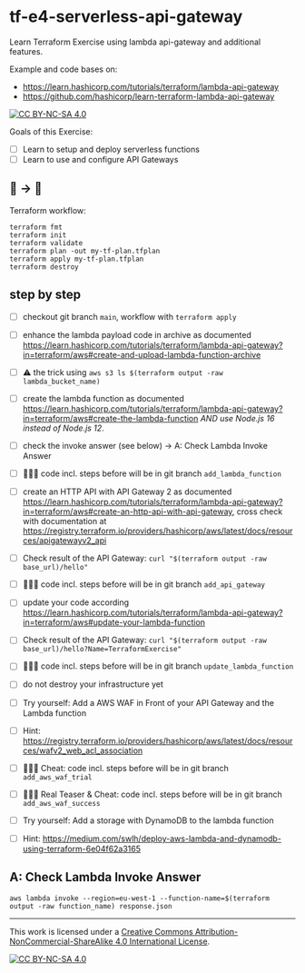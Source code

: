 # tf-e4-serverless-api-gateway
Learn Terraform Exercise using lambda api-gateway and additional features.

Example and code bases on:
* https://learn.hashicorp.com/tutorials/terraform/lambda-api-gateway
* https://github.com/hashicorp/learn-terraform-lambda-api-gateway

[![CC BY-NC-SA 4.0][cc-by-nc-sa-shield]][cc-by-nc-sa]

Goals of this Exercise:

- [ ] Learn to setup and deploy serverless functions
- [ ] Learn to use and configure API Gateways

## 🚧 -> 🚀

Terraform workflow:

```
terraform fmt
terraform init
terraform validate
terraform plan -out my-tf-plan.tfplan
terraform apply my-tf-plan.tfplan
terraform destroy
```

## step by step

- [ ] checkout git branch `main`, workflow with `terraform apply`

- [ ] enhance the lambda payload code in archive as documented https://learn.hashicorp.com/tutorials/terraform/lambda-api-gateway?in=terraform/aws#create-and-upload-lambda-function-archive
- [ ] ⚠️ the trick using `aws s3 ls $(terraform output -raw lambda_bucket_name)`

- [ ] create the lambda function as documented https://learn.hashicorp.com/tutorials/terraform/lambda-api-gateway?in=terraform/aws#create-the-lambda-function *AND use Node.js 16 instead of Node.js 12*.
- [ ] check the invoke answer (see below) -> A: Check Lambda Invoke Answer
- [ ] 👨🏻‍💻 code incl. steps before will be in git branch `add_lambda_function`

- [ ] create an HTTP API with API Gateway 2 as documented https://learn.hashicorp.com/tutorials/terraform/lambda-api-gateway?in=terraform/aws#create-an-http-api-with-api-gateway, cross check with documentation at https://registry.terraform.io/providers/hashicorp/aws/latest/docs/resources/apigatewayv2_api
- [ ] Check result of the API Gateway: `curl "$(terraform output -raw base_url)/hello"`
- [ ] 👨🏻‍💻 code incl. steps before will be in git branch `add_api_gateway`

- [ ] update your code according https://learn.hashicorp.com/tutorials/terraform/lambda-api-gateway?in=terraform/aws#update-your-lambda-function
- [ ] Check result of the API Gateway: `curl "$(terraform output -raw base_url)/hello?Name=TerraformExercise"`
- [ ] 👨🏻‍💻 code incl. steps before will be in git branch `update_lambda_function`

- [ ] do not destroy your infrastructure yet

- [ ] Try yourself: Add a AWS WAF in Front of your API Gateway and the Lambda function
- [ ] Hint: https://registry.terraform.io/providers/hashicorp/aws/latest/docs/resources/wafv2_web_acl_association
- [ ] 👨🏻‍💻 Cheat: code incl. steps before will be in git branch `add_aws_waf_trial`
- [ ] 👨🏻‍💻 Real Teaser & Cheat: code incl. steps before will be in git branch `add_aws_waf_success`

- [ ] Try yourself: Add a storage with DynamoDB to the lambda function
- [ ] Hint: https://medium.com/swlh/deploy-aws-lambda-and-dynamodb-using-terraform-6e04f62a3165

## A: Check Lambda Invoke Answer
`aws lambda invoke --region=eu-west-1 --function-name=$(terraform output -raw function_name) response.json`



---

This work is licensed under a
[Creative Commons Attribution-NonCommercial-ShareAlike 4.0 International License][cc-by-nc-sa].

[![CC BY-NC-SA 4.0][cc-by-nc-sa-image]][cc-by-nc-sa]

[cc-by-nc-sa]: http://creativecommons.org/licenses/by-nc-sa/4.0/
[cc-by-nc-sa-image]: https://licensebuttons.net/l/by-nc-sa/4.0/88x31.png
[cc-by-nc-sa-shield]: https://img.shields.io/badge/License-CC%20BY--NC--SA%204.0-lightgrey.svg